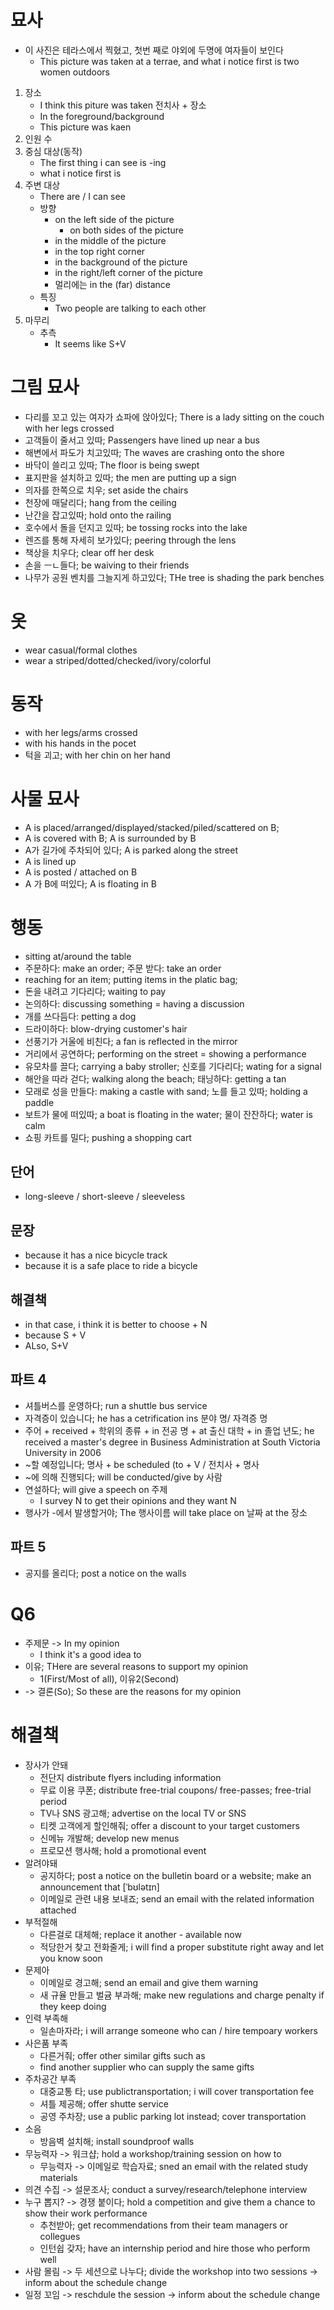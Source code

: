 # 묘사
* 이 사진은 테라스에서 찍혔고, 첫번 째로 야외에 두명에 여자들이 보인다
	* This picture was taken at a terrae, and what i notice first is two women outdoors
1. 장소
	* I think this piture was taken 전치사 + 장소
	* In the foreground/background
	* This picture was kaen 
2. 인원 수
3. 중심 대상(동작)
	* The first thing i can see is -ing
	*  what i notice first is
4. 주변 대상
	* There are / I can see
	- 방향
		* on the left side of the picture
			* on both sides of the picture
		* in the middle of the picture
		* in the top right corner
		* in the background of the picture
		* in the right/left corner of the picture
		* 멀리에는 in the (far) distance
	- 특징
		* Two people are talking to each other
5. 마무리
	- 추측
		* It seems like S+V

# 그림 묘사
* 다리를 꼬고 있는 여자가 쇼파에 앉아있다; There is a lady sitting on the couch with her legs crossed
* 고객들이 줄서고 있따; Passengers have lined up near a bus
* 해변에서 파도가 치고있따; The waves are crashing onto the shore
* 바닥이 쓸리고 있따; The floor is being swept
* 표지판을 설치하고 있따; the men are putting up a sign
* 의자를 한쪽으로 치우; set aside the chairs
* 천장에 매달리다; hang from the ceiling
* 난간을 잡고있따; hold onto the railing
* 호수에서 돌을 던지고 있따; be tossing rocks into the lake
* 렌즈를 통해 자세히 보가있다; peering through the lens
* 책상을 치우다; clear off her desk
* 손을 ㅡㄴ들다; be waiving to their friends
* 나무가 공원 벤치를 그늘지게 하고있다; THe tree is shading the park benches

# 옷
* wear casual/formal clothes
* wear a striped/dotted/checked/ivory/colorful

# 동작
* with her legs/arms crossed
* with his hands in the pocet
* 턱을 괴고; with her chin on her hand

# 사물 묘사
* A is placed/arranged/displayed/stacked/piled/scattered on B; 
* A is covered with B; A is surrounded by B
* A가 길가에 주차되어 있다; A is parked along the street
* A is lined up
* A is posted / attached on B
* A 가 B에 떠있다; A is floating in B


# 행동
* sitting at/around the table
* 주문하다: make an order;  주문 받다: take an order
* reaching for an item; putting items in the platic bag;
* 돈을 내려고 기다리다; waiting to pay
* 논의하다: discussing something = having a discussion
* 개를 쓰다듬다: petting a dog
* 드라이하다: blow-drying customer's hair
* 선풍기가 거울에 비친다; a fan is reflected in the mirror
* 거리에서 공연하다; performing on the street = showing a performance
* 유모차를 끌다; carrying a baby stroller; 신호를 기다리다; wating for a signal
* 해안을 따라 걷다; walking along the beach; 태닝하다: getting a tan
* 모래로 성을 만들다: making a castle with sand; 노를 들고 있따; holding a paddle
* 보트가 물에 떠있따; a boat is floating in the water; 물이 잔잔하다; water is calm
* 쇼핑 카트를 밀다; pushing a shopping cart

## 단어
* long-sleeve / short-sleeve / sleeveless


## 문장
* because it has a nice bicycle track
* because it is a safe place to ride a bicycle

## 해결책
* in that case, i think it is better to choose + N
* because S + V
* ALso, S+V

## 파트 4
* 셔틀버스를 운영하다; run a shuttle bus service
* 자격증이 있습니다; he has a cetrification ins 분야 명/ 자격증 명
* 주어 + received + 학위의 종류 + in 전공 명 + at 출신 대학 + in 졸업 년도; 
  he received a master's degree in Business Administration at South Victoria University in 2006
* ~할 예정입니다; 명사 + be scheduled (to + V / 전치사 + 명사
* ~에 의해 진행되다; will be conducted/give by 사람
* 연설하다; will give a speech on 주제
	* I survey N to get their opinions and they want N
* 행사가 -에서 발생할거야; The 행사이름 will take place on 날짜 at the 장소

## 파트 5
* 공지를 올리다; post a notice on the walls


# Q6
* 주제문 -> In my opinion
	* I think it's a good idea to  
* 이유; THere are several reasons to support my opinion 
	* 1(First/Most of all), 이유2(Second) 
* -> 결론(So); So these are the reasons for my opinion


# 해결책
* 장사가 안돼
	* 전단지 distribute flyers including information
	* 무료 이용 쿠폰; distribute free-trial coupons/ free-passes; free-trial period
	* TV나 SNS 광고해; advertise on the local TV or SNS
	* 티켓 고객에게 할인해줘; offer a discount to your target customers
	* 신메뉴 개발해; develop new menus
	* 프로모션 행사해; hold a promotional event
* 알려야돼
	* 공지하다; post a notice on the bulletin board or a website; make an announcement that [ˈbʊlətɪn]
	* 이메일로 관련 내용 보내죠; send an email with the related information attached
* 부적절해
	* 다른걸로 대체해; replace it another - available now
	* 적당한거 찾고 전화줄게; i will find a proper substitute right away and let you know soon
* 문제아
	* 이메일로 경고해; send an email and give them warning
	* 새 규율 만들고 벌귬 부과해; make new regulations and charge penalty if they keep doing
* 인력 부족해
	* 일손마자라; i will arrange someone who can / hire tempoary workers
* 사은품 부족
	* 다른거줘; offer other similar gifts such as
	* find another supplier who can supply the same gifts
* 주차공간 부족
	* 대중교통 타; use publictransportation; i will cover transportation fee
	* 셔틀 제공해; offer shutte service
	* 공영 주차장; use a public parking lot instead; cover transportation
* 소음
	* 방음벽 설치해; install soundproof walls
* 무능력자 -> 워크샵; hold a workshop/training session on how to
	* 무능력자 -> 이메일로 학습자료; sned an email with the related study materials
* 의견 수집 -> 설문조사; conduct a survey/research/telephone interview
* 누구 뽑지? -> 경쟁 붙이다; hold a competition and give them a chance to show their work performance
	* 추천받아; get recommendations from their team managers or collegues
	* 인턴쉽 갖자; have an internship period and hire those who perform well
* 사람 몰림 -> 두 세션으로 나누다; divide the workshop into two sessions -> inform about the schedule change
* 일정 꼬임 -> reschdule the session -> inform about the schedule change